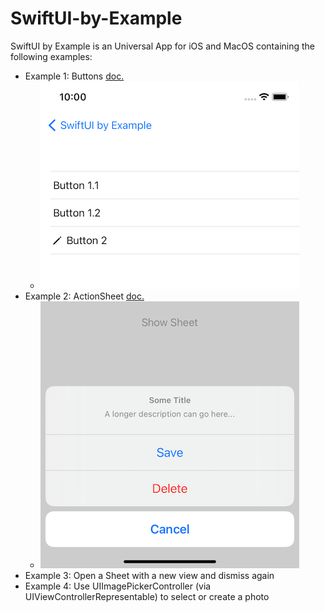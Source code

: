 # SwiftUI-by-Example

SwiftUI by Example is an Universal App for iOS and MacOS containing the following examples:

- Example 1: Buttons [doc.](https://developer.apple.com/documentation/swiftui/button) 
  - ![Buttons](images/Example-1-Button.png)
- Example 2: ActionSheet [doc.](https://developer.apple.com/documentation/swiftui/actionsheet) 
  - ![ActionSheet](images/Example-2-ActionSheet.png)
- Example 3: Open a Sheet with a new view and dismiss again
- Example 4: Use UIImagePickerController (via UIViewControllerRepresentable) to select or create a photo


